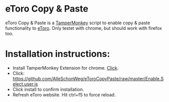 # eToro Copy & Paste

eToro Copy & Paste is a [TamperMonkey][tm] script to enable copy & paste functionality to [eToro][etoro]. Only testet with chrome, but should work with firefox too.


# Installation instructions:

  - Install TamperMonkey Extension for chrome. [Click][tm chrome].
  - Click: https://github.com/AlleSchonWeg/eToroCopyPaste/raw/master/Enable.Select.user.js
  - Click install to confirm installation.
  - Refresh eToro website. Hit ctrl+f5 to force reload.


   [etoro]: <https://www.etoro.com/>
   [tm]: <https://tampermonkey.net/>
   [tm chrome]: <https://chrome.google.com/webstore/detail/tampermonkey/dhdgffkkebhmkfjojejmpbldmpobfkfo?hl=de>
